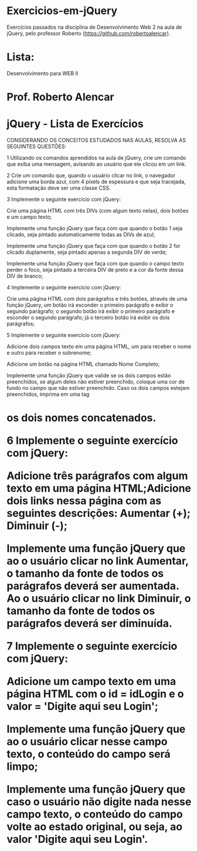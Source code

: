 # Exercicios-em-jQuery

Exercícios passados na disciplina de Desenvolvimento Web 2 na aula de jQuery, pelo professor Roberto (https://github.com/robertoalencar).

# Lista:

Desenvolvimento para WEB II
# Prof. Roberto Alencar
# jQuery - Lista de Exercícios


CONSIDERANDO OS CONCEITOS ESTUDADOS NAS AULAS, RESOLVA AS SEGUINTES QUESTÕES:


1 Utilizando os comandos aprendidos na aula de jQuery, crie um comando que exiba uma
mensagem, avisando ao usuário que ele clicou em um link.


2 Crie um comando que, quando o usuário clicar no link, o navegador adicione uma borda
azul, com 4 pixels de espessura e que seja tracejada, esta formatação deve ser uma
classe CSS.


3 Implemente o seguinte exercício com jQuery:

Crie uma página HTML com três DIVs (com algum texto nelas), dois botões e um
campo texto;


Implemente uma função jQuery que faça com que quando o botão 1 seja clicado, seja
pintado automaticamente todas as DIVs de azul;


Implemente uma função jQuery que faça com que quando o botão 2 for clicado
duplamente, seja pintado apenas a segunda DIV de verde;


Implemente uma função jQuery que faça com que quando o campo texto perder o
foco, seja pintado a terceira DIV de preto e a cor da fonte dessa DIV de branco;


4 Implemente o seguinte exercício com jQuery:

  Crie uma página HTML com dois parágrafos e três botões, através de uma função jQuery, um botão irá esconder o primeiro parágrafo e exibir o segundo parágrafo; o segundo botão irá exibir o primeiro parágrafo e esconder o segundo parágrafo; já o terceiro botão irá exibir os dois parágrafos;


5 Implemente o seguinte exercício com jQuery:
  
  Adicione dois campos texto em uma página HTML, um para receber o nome e outro
para receber o sobrenome;
  
  Adicione um botão na página HTML chamado Nome Completo;
  
  
  Implemente uma função jQuery que valide se os dois campos estão preenchidos, se algum deles não estiver preenchido, coloque uma cor de fundo no campo que não estiver preenchido. Caso os dois campos estejam preenchidos, imprima em uma tag<H1> os dois nomes concatenados.

6 Implemente o seguinte exercício com jQuery:

Adicione três parágrafos com algum texto em uma página HTML;Adicione dois links nessa página com as seguintes descrições:
  Aumentar (+);
  Diminuir (-);

Implemente uma função jQuery que ao o usuário clicar no link Aumentar, o tamanho da fonte de todos os parágrafos deverá ser aumentada. Ao o usuário clicar no link Diminuir, o tamanho da fonte de todos os parágrafos deverá ser diminuída.


7 Implemente o seguinte exercício com jQuery:
  
  Adicione um campo texto em uma página HTML com o id = idLogin e o valor = 'Digite aqui seu Login';
  
  
  Implemente uma função jQuery que ao o usuário clicar nesse campo texto, o conteúdo do campo será limpo;
  
  
  Implemente uma função jQuery que caso o usuário não digite nada nesse campo texto, o conteúdo do campo volte ao estado   original, ou seja, ao valor 'Digite aqui seu Login'.
